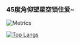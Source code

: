   ### 45度角仰望星空锁住爱~

![Metrics](https://metrics.lecoq.io/shaoshan279?template=classic&base.activity=0&base.community=0&base.repositories=0&base.metadata=0&base=header%2C%20activity%2C%20community%2C%20repositories%2C%20metadata&base.indepth=false&base.hireable=false&base.skip=false&config.timezone=Asia%2FShanghai)

[![Top Langs](https://github-readme-stats.vercel.app/api/top-langs/?username=shaoshan279&layout=compact)](https://github.com/anuraghazra/github-readme-stats)
